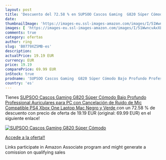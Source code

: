 ```yaml
---
layout: post
title: 'Descuento del 72.58 % en SUPSOO Cascos Gaming  G820 Súper Cómodo '
date: 
thumbnailImage: 'https://images-eu.ssl-images-amazon.com/images/I/51WwncvAxXL._SL200_.jpg'
images: [ 'https://images-eu.ssl-images-amazon.com/images/I/51WwncvAxXL._SL200_.jpg' ]
comments: true
category: ofertas
author: ring
slug: 'B0779XZ5MB-es'
description:
actualPrice: 19.19 EUR
currency: EUR
price: 19.19
comparePrice: 69.99 EUR
inStock: true
prodname: 'SUPSOO Cascos Gaming  G820 Súper Cómodo Bajo Profundo Professional Auriculares para PC con Cancelación de Ruido de Mic Compatible PS4 Xbox One Laptop Mac Negro y Verde '
country: 'es'
---
```


Tienes [SUPSOO Cascos Gaming  G820 Súper Cómodo Bajo Profundo Professional Auriculares para PC con Cancelación de Ruido de Mic Compatible PS4 Xbox One Laptop Mac Negro y Verde ](https://www.amazon.es/dp/B0779XZ5MB/?tag=tolees-21) con un 72.58 % de descuento con precio de oferta de 19.19 EUR (original: 69.99 EUR) en el siguiente enlace!

[![SUPSOO Cascos Gaming  G820 Súper Cómodo ](https://images-eu.ssl-images-amazon.com/images/I/51WwncvAxXL._SL200_.jpg)](https://www.amazon.es/dp/B0779XZ5MB/?tag=tolees-21)

[Accede a la oferta!!](https://www.amazon.es/dp/B0779XZ5MB/?tag=tolees-21)

Links participate in Amazon Associate program and might generate a comission on qualifying sales


